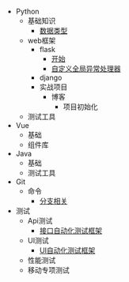 <!--
 * @Description: In User Settings Edit
 * @Author: your name
 * @Date: 2019-09-14 11:17:42
 * @LastEditTime: 2019-09-14 11:19:36
 * @LastEditors: Please set LastEditors
 -->
* Python
    * 基础知识
        * [数据类型](python/base/datatype.md)
    * web框架
        * flask
            * [开始](python/web/flask/flask.md)
            * [自定义全局异常处理器](python/web/flask/error_handler.md)
        * django
        * 实战项目
            * 博客
                * 项目初始化
    * 测试工具
* Vue
    * 基础
    * 组件库
* Java
    * 基础
    * 测试工具
* Git
    * 命令
        * [分支相关](git/branch.md)
* 测试
    * Api测试
        * [接口自动化测试框架](test/api/api_auto_test.md)
    * UI测试
        * [UI自动化测试框架](test/ui/ui_auto_test.md)
    * 性能测试
    * 移动专项测试
